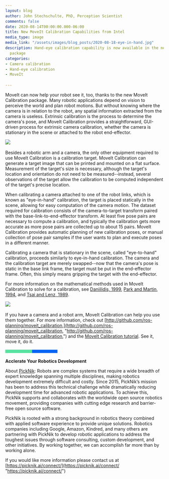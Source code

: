 ```yaml
---
layout: blog
author: John Stechschulte, PhD, Perception Scientist
comments: false
date: 2020-08-14T00:00:00.000-06:00
title: New MoveIt Calibration Capabilities from Intel
media_type: image
media_link: "/assets/images/blog_posts/2020-08-18-eye-in-hand.jpg"
description: Hand-eye calibration capability is now available in the new MoveIt Calibration
  package
categories:
- Camera calibration
- Hand-eye calibration
- MoveIt

---
```

MoveIt can now help your robot see it, too, thanks to the new MoveIt Calibration package. Many robotic applications depend on vision to perceive the world and plan robot motions. But without knowing where the camera is in relation to the robot, any spatial information extracted from the camera is useless. Extrinsic calibration is the process to determine the camera's pose, and MoveIt Calibration provides a straightforward, GUI-driven process for extrinsic camera calibration, whether the camera is stationary in the scene or attached to the robot end-effector.

**![](/assets/images/blog_posts/eye-in-hand-closeup.jpg)**

Besides a robotic arm and a camera, the only other equipment required to use MoveIt Calibration is a calibration target. MoveIt Calibration can generate a target image that can be printed and mounted on a flat surface. Measurement of the target's size is necessary, although the target's location and orientation do not need to be measured--instead, several observations of the target allow the calibration to be computed independent of the target's precise location.

When calibrating a camera attached to one of the robot links, which is known as "eye-in-hand" calibration, the target is placed statically in the scene, allowing for easy computation of the camera motion. The dataset required for calibration consists of the camera-to-target transform paired with the base-link-to-end-effector transform. At least five pose pairs are necessary to compute a calibration, and typically the calibration gets more accurate as more pose pairs are collected up to about 15 pairs. MoveIt Calibration provides automatic planning of new calibration poses, or manual collection of pose pair samples if the user wants to plan and execute poses in a different manner.

Calibrating a camera that is stationary in the scene, called "eye-to-hand" calibration, proceeds similarly to eye-in-hand calibration. The camera and the calibration target are merely swapped--now that the camera's pose is static in the base link frame, the target must be put in the end-effector frame. Often, this simply means gripping the target with the end-effector.

For more information on the mathematical methods used in MoveIt Calibration to solve for a calibration, see [Daniilidis, 1999](https://scholar.google.com/scholar?cluster=11338617350721919587&hl=en&as_sdt=0,6), [Park and Martin, 1994](https://scholar.google.com/scholar?cluster=2140351150276060817&hl=en&as_sdt=0,6), and [Tsai and Lenz, 1989](https://scholar.google.com/scholar?cluster=18168502493509261348&hl=en&as_sdt=0,6).

**![](/assets/images/blog_posts/eye-to-hand.jpg)**

If you have a camera and a robot arm, MoveIt Calibration can help you use them together. For more information, check out [http://github.com/ros-planning/moveit_calibration,](http://github.com/ros-planning/moveit_calibration, "http://github.com/ros-planning/moveit_calibration,") and the [MoveIt Calibration tutorial](https://github.com/JStech/moveit_tutorials/blob/new-calibration-tutorial/doc/hand_eye_calibration/hand_eye_calibration_tutorial.rst). See it, move it, do it.

![](/assets/images/blog_posts/line.png)

**Acclerate Your Robotics Development**

About [PickNik](https://picknik.ai/): Robots are complex systems that require a wide breadth of expert knowledge spanning multiple disciplines, making robotics development extremely difficult and costly. Since 2015, PickNik’s mission has been to address this technical challenge while dramatically reducing development time for advanced robotic applications. To achieve this, PickNik supports and collaborates with the worldwide open source robotics movement, providing companies with cutting edge research and barrier-free open source software.

PickNik is rooted with a strong background in robotics theory combined with applied software experience to provide unique solutions. Robotics companies including Google, Amazon, Kindred, and many others are partnering with PickNik to develop robotic applications to address the toughest issues through software consulting, custom development, and other initiatives. By working together, we can accomplish far more than by working alone.

If you would like more information please contact us at [https://picknik.ai/connect/](https://picknik.ai/connect/ "https://picknik.ai/connect/")